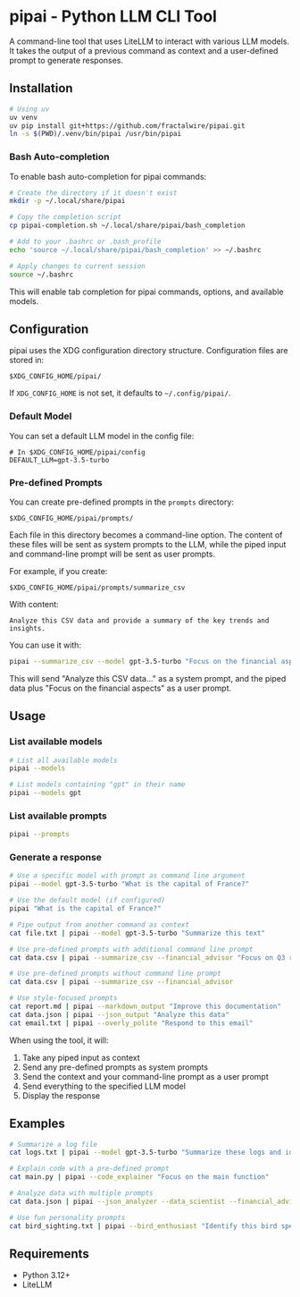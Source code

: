 # pipai - Python LLM CLI Tool

A command-line tool that uses LiteLLM to interact with various LLM models. It takes the output of a previous command as context and a user-defined prompt to generate responses.

## Installation

```bash
# Using uv
uv venv
uv pip install git+https://github.com/fractalwire/pipai.git
ln -s $(PWD)/.venv/bin/pipai /usr/bin/pipai
```

### Bash Auto-completion

To enable bash auto-completion for pipai commands:

```bash
# Create the directory if it doesn't exist
mkdir -p ~/.local/share/pipai

# Copy the completion script
cp pipai-completion.sh ~/.local/share/pipai/bash_completion

# Add to your .bashrc or .bash_profile
echo 'source ~/.local/share/pipai/bash_completion' >> ~/.bashrc

# Apply changes to current session
source ~/.bashrc
```

This will enable tab completion for pipai commands, options, and available models.

## Configuration

pipai uses the XDG configuration directory structure. Configuration files are stored in:

```
$XDG_CONFIG_HOME/pipai/
```

If `XDG_CONFIG_HOME` is not set, it defaults to `~/.config/pipai/`.

### Default Model

You can set a default LLM model in the config file:

```
# In $XDG_CONFIG_HOME/pipai/config
DEFAULT_LLM=gpt-3.5-turbo
```

### Pre-defined Prompts

You can create pre-defined prompts in the `prompts` directory:

```
$XDG_CONFIG_HOME/pipai/prompts/
```

Each file in this directory becomes a command-line option. The content of these files will be sent as system prompts to the LLM, while the piped input and command-line prompt will be sent as user prompts.

For example, if you create:

```
$XDG_CONFIG_HOME/pipai/prompts/summarize_csv
```

With content:

```
Analyze this CSV data and provide a summary of the key trends and insights.
```

You can use it with:

```bash
pipai --summarize_csv --model gpt-3.5-turbo "Focus on the financial aspects"
```

This will send "Analyze this CSV data..." as a system prompt, and the piped data plus "Focus on the financial aspects" as a user prompt.

## Usage

### List available models

```bash
# List all available models
pipai --models

# List models containing "gpt" in their name
pipai --models gpt
```

### List available prompts

```bash
pipai --prompts
```

### Generate a response

```bash
# Use a specific model with prompt as command line argument
pipai --model gpt-3.5-turbo "What is the capital of France?"

# Use the default model (if configured)
pipai "What is the capital of France?"

# Pipe output from another command as context
cat file.txt | pipai --model gpt-3.5-turbo "Summarize this text"

# Use pre-defined prompts with additional command line prompt
cat data.csv | pipai --summarize_csv --financial_advisor "Focus on Q3 results"

# Use pre-defined prompts without command line prompt
cat data.csv | pipai --summarize_csv --financial_advisor

# Use style-focused prompts
cat report.md | pipai --markdown_output "Improve this documentation"
cat data.json | pipai --json_output "Analyze this data"
cat email.txt | pipai --overly_polite "Respond to this email"
```

When using the tool, it will:
1. Take any piped input as context
2. Send any pre-defined prompts as system prompts
3. Send the context and your command-line prompt as a user prompt
4. Send everything to the specified LLM model
5. Display the response

## Examples

```bash
# Summarize a log file
cat logs.txt | pipai --model gpt-3.5-turbo "Summarize these logs and identify any errors"

# Explain code with a pre-defined prompt
cat main.py | pipai --code_explainer "Focus on the main function"

# Analyze data with multiple prompts
cat data.json | pipai --json_analyzer --data_scientist --financial_advisor "Highlight growth opportunities"

# Use fun personality prompts
cat bird_sighting.txt | pipai --bird_enthusiast "Identify this bird species"
```

## Requirements

- Python 3.12+
- LiteLLM
